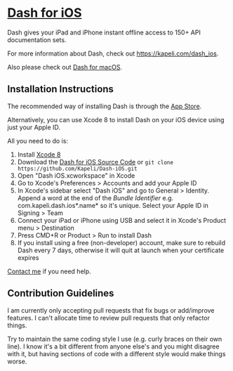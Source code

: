 # [Dash for iOS](https://kapeli.com/dash_ios)

Dash gives your iPad and iPhone instant offline access to 150+ API documentation sets.

For more information about Dash, check out https://kapeli.com/dash_ios.

Also please check out [Dash for macOS](https://kapeli.com/dash).

## Installation Instructions

The recommended way of installing Dash is through the [App Store](https://itunes.apple.com/us/app/dash-offline-api-docs/id1239167694?mt=8).

Alternatively, you can use Xcode 8 to install Dash on your iOS device using just your Apple ID.

All you need to do is:

1. Install [Xcode 8](https://developer.apple.com/xcode/download/)
1. Download the [Dash for iOS Source Code](https://github.com/Kapeli/Dash-iOS/releases/latest) or `git clone https://github.com/Kapeli/Dash-iOS.git`
1. Open "Dash iOS.xcworkspace" in Xcode
1. Go to Xcode's Preferences > Accounts and add your Apple ID
1. In Xcode's sidebar select "Dash iOS" and go to General > Identity. Append a word at the end of the *Bundle Identifier* e.g. com.kapeli.dash.ios*.name* so it's unique. Select your Apple ID in Signing > Team
1. Connect your iPad or iPhone using USB and select it in Xcode's Product menu > Destination
1. Press CMD+R or Product > Run to install Dash
1. If you install using a free (non-developer) account, make sure to rebuild Dash every 7 days, otherwise it will quit at launch when your certificate expires

[Contact me](https://kapeli.com/contact) if you need help.

## Contribution Guidelines

I am currently only accepting pull requests that fix bugs or add/improve features. I can't allocate time to review pull requests that only refactor things.

Try to maintain the same coding style I use (e.g. curly braces on their own line). I know it's a bit different from anyone else's and you might disagree with it, but having sections of code with a different style would make things worse.
